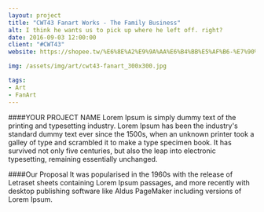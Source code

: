 ```yaml
---
layout: project
title: "CWT43 Fanart Works - The Family Business"
alt: I think he wants us to pick up where he left off. right?
date: 2016-09-03 12:00:00
client: "#CWT43"
website: https://shopee.tw/%E6%8E%A2%E9%9A%AA%E6%B4%BB%E5%AF%B6-%E7%90%85%E7%90%8A%E6%A6%9C-%E8%B6%85%E8%87%AA%E7%84%B6%E6%AA%94%E6%A1%88-%E6%82%A0%E9%81%8A%E5%8D%A1%E8%B2%BC-i.3699403.316226876

img: /assets/img/art/cwt43-fanart_300x300.jpg

tags:
- Art
- FanArt
---
```

####YOUR PROJECT NAME
Lorem Ipsum is simply dummy text of the printing and typesetting industry. Lorem Ipsum has been the industry's standard dummy text ever since the 1500s, when an unknown printer took a galley of type and scrambled it to make a type specimen book. It has survived not only five centuries, but also the leap into electronic typesetting, remaining essentially unchanged.

####Our Proposal
It was popularised in the 1960s with the release of Letraset sheets containing Lorem Ipsum passages, and more recently with desktop publishing software like Aldus PageMaker including versions of Lorem Ipsum.
